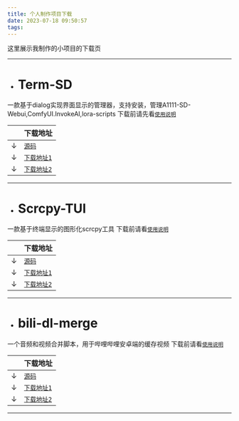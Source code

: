 ```yaml
---
title: 个人制作项目下载
date: 2023-07-18 09:50:57
tags:
---
```

这里展示我制作的小项目的下载页
&nbsp;
<!-- more -->
***

* # Term-SD
一款基于dialog实现界面显示的管理器，支持安装，管理A1111-SD-Webui,ComfyUI.InvokeAI,lora-scripts
下载前请先看[`使用说明`](https://github.com/licyk/sd-webui-script/blob/main/README.md)

||下载地址|
|---|---
|↓|[`源码`](https://github.com/licyk/sd-webui-script)
|↓|[`下载地址1`](https://ghproxy.com/https://raw.githubusercontent.com/licyk/sd-webui-script/main/term-sd.sh)
|↓|[`下载地址2`](https://raw.githubusercontent.com/licyk/sd-webui-script/main/term-sd.sh)

***

* # Scrcpy-TUI
一款基于终端显示的图形化scrcpy工具
下载前请看[`使用说明`](https://github.com/licyk/scrcpy-tui/blob/main/README.md)

||下载地址|
|---|---
|↓|[`源码`](https://github.com/licyk/scrcpy-tui)
|↓|[`下载地址1`](https://ghproxy.com/https://raw.githubusercontent.com/licyk/scrcpy-tui/main/scrcpy-tui.sh)
|↓|[`下载地址2`](https://raw.githubusercontent.com/licyk/scrcpy-tui/main/scrcpy-tui.sh)

***

* # bili-dl-merge
一个音频和视频合并脚本，用于哔哩哔哩安卓端的缓存视频
下载前请看[`使用说明`](https://github.com/licyk/bili-dl-merge/blob/main/README.md)

||下载地址|
|---|---
|↓|[`源码`](https://github.com/licyk/bili-dl-merge)
|↓|[`下载地址1`](https://ghproxy.com/https://raw.githubusercontent.com/licyk/bili-dl-merge/main/bili-dl-merge.sh)
|↓|[`下载地址2`](https://raw.githubusercontent.com/licyk/bili-dl-merge/main/bili-dl-merge.sh)

***